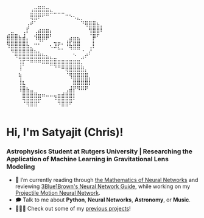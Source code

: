 ⠀⠀⠀⠀⠀⠀⠀⠀⣀⣀⠀⠀⠀⠀⠀⠀⠀⠀⠀⠀⠀⠀⠀⠀⠀
⠀⠀⠀⠀⠀⠀⣰⣿⣿⣿⣿⣦⣀⣀⣀⠀⠀⠀⠀⠀⠀⠀⠀⠀⠀
⠀⠀⠀⠀⠀⠀⢿⣿⠟⠋⠉⠀⠀⠀⠀⠉⠑⠢⣄⡀⠀⠀⠀⠀⠀
⠀⠀⠀⠀⠀⢠⠞⠁⠀⠀⠀⠀⠀⠀⠀⠀⠀⠀⠀⠙⢿⣿⣿⣦⡀
⠀⣀⠀⠀⢀⡏⠀⢀⣴⣶⣶⡄⠀⠀⠀⠀⠀⠀⠀⠀⠀⢻⣿⣿⠇
⣾⣿⣿⣦⣼⡀⠀⢺⣿⣿⡿⠃⠀⠀⠀⠀⣠⣤⣄⠀⠀⠈⡿⠋⠀
⢿⣿⣿⣿⣿⣇⠀⠤⠌⠁⠀⡀⢲⡶⠄⢸⣏⣿⣿⠀⠀⠀⡇⠀⠀
⠈⢿⣿⣿⣿⣿⣷⣄⡀⠀⠀⠈⠉⠓⠂⠀⠙⠛⠛⠠⠀⡸⠁⠀⠀
⠀⠀⠻⣿⣿⣿⣿⣿⣿⣷⣦⣄⣀⠀⠀⠀⠀⠑⠀⣠⠞⠁⠀⠀⠀
⠀⠀⠀⢸⡏⠉⠛⠛⠛⠿⠿⣿⣿⣿⣿⣿⣿⣿⣿⡄⠀⠀⠀⠀⠀
⠀⠀⠀⠸⠀⠀⠀⠀⠀⠀⠀⠀⠈⠉⠛⢿⣿⣿⣿⣿⡄⠀⠀⠀⠀
⠀⠀⠀⢷⠀⠀⠀⠀⠀⠀⠀⠀⠀⠀⠀⠈⢻⣿⣿⣿⣿⡀⠀⠀⠀
⠀⠀⠀⢸⣆⠀⠀⠀⠀⠀⠀⠀⠀⠀⠀⠀⠀⣿⣿⣿⣿⡇⠀⠀⠀
⠀⠀⠀⢸⣿⣦⣀⠀⠀⠀⠀⠀⠀⠀⠀⢀⣼⡟⠻⠿⠟⠀⠀⠀⠀
⠀⠀⠀⠀⣿⣿⣿⣿⣶⠶⠤⠤⢤⣶⣾⣿⣿⡇⠀⠀⠀⠀⠀⠀⠀
⠀⠀⠀⠀⠹⣿⣿⣿⠏⠀⠀⠀⠈⢿⣿⣿⡿⠁⠀⠀⠀⠀⠀⠀⠀
⠀⠀⠀⠀⠀⠈⠉⠉⠀⠀⠀⠀⠀⠀⠉⠉⠀⠀⠀⠀⠀⠀⠀⠀⠀


# Hi, I'm Satyajit (Chris)!
### Astrophysics Student at Rutgers University | Researching the Application of Machine Learning in Gravitational Lens Modeling

- 🔭 I’m currently reading through [the Mathematics of Neural Networks](https://arxiv.org/pdf/2403.04807) and reviewing [3Blue1Brown's Neural Network Guide](https://www.3blue1brown.com/lessons/backpropagation), while working on my [Projectile Motion Neural Network](https://github.com/satyajitlion/Projectile_Motion_Network).
- 🗩 Talk to me about **Python**, **Neural Networks**, **Astronomy**, or **Music**.
- 👨🏻‍🔬 Check out some of my [previous projects](https://github.com/satyajitlion/PhysicsSimulations)!
